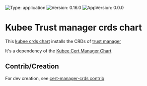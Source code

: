 

[//]: # (README.md generated by gotmpl. DO NOT EDIT.)

![Type: application](https://img.shields.io/badge/Type-application-informational?style=flat-square) ![Version: 0.16.0](https://img.shields.io/badge/Version-0.16.0-informational?style=flat-square) ![AppVersion: 0.0.0](https://img.shields.io/badge/AppVersion-0.0.0-informational?style=flat-square)

# Kubee Trust manager crds chart

This [kubee crds chart](https://github.com/EraldyHq/kubee/blob/main/docs/site/crds-chart.md) installs the CRDs of [trust manager](https://cert-manager.io/docs/trust/trust-manager/)

It's a dependency of the [Kubee Cert Manager Chart](../cert-manager/README.md)

## Contrib/Creation

For dev creation, see [cert-manager-crds contrib](../cert-manager-crds/contrib/contrib.md)